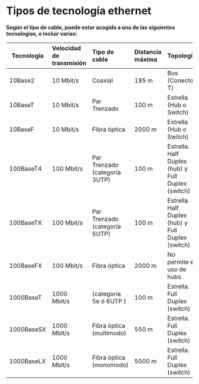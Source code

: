 # Tipos de tecnología ethernet



**Según el tipo de cable, puede estar acogido a una de las siguientes tecnologías, o incluir varias:**



| Tecnología | Velocidad de transmisión | Tipo de cable                 | Distancia máxima | Topología                                          |
| ---------- | :----------------------- | :---------------------------- | :--------------- | :------------------------------------------------- |
| 10Base2    | 10 Mbit/s                | Coaxial                       | 185 m            | Bus (Conector T)                                   |
| 10BaseT    | 10 Mbit/s                | Par Trenzado                  | 100 m            | Estrella (Hub o Switch)                            |
| 10BaseF    | 10 Mbit/s                | Fibra óptica                  | 2000 m           | Estrella (Hub o Switch)                            |
| 100BaseT4  | 100 Mbit/s               | Par Trenzado (categoría 3UTP) | 100 m            | Estrella. Half Duplex (hub) y Full Duplex (switch) |
| 100BaseTX  | 100 Mbit/s               | Par Trenzado (categoría 5UTP) | 100 m            | Estrella. Half Duplex (hub) y Full Duplex (switch) |
| 100BaseFX  | 100 Mbit/s               | Fibra óptica                  | 2000 m           | No permite el uso de hubs                          |
| 1000BaseT  | 1000 Mbit/s              | (categoría 5e ó 6UTP )        | 100 m            | Estrella. Full Duplex (switch)                     |
| 1000BaseSX | 1000 Mbit/s              | Fibra óptica (multimodo)      | 550 m            | Estrella. Full Duplex (switch)                     |
| 1000BaseLX | 1000 Mbit/s              | Fibra óptica (monomodo)       | 5000 m           | Estrella. Full Duplex (switch)                     |